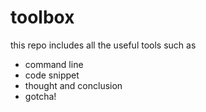 # toolbox

this repo includes all the useful tools such as

- command line
- code snippet
- thought and conclusion
- gotcha!
